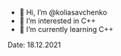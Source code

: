 - 👋 Hi, I’m @koliasavchenko
- 👀 I’m interested in C++
- 🌱 I’m currently learning C++

Date: 18.12.2021
